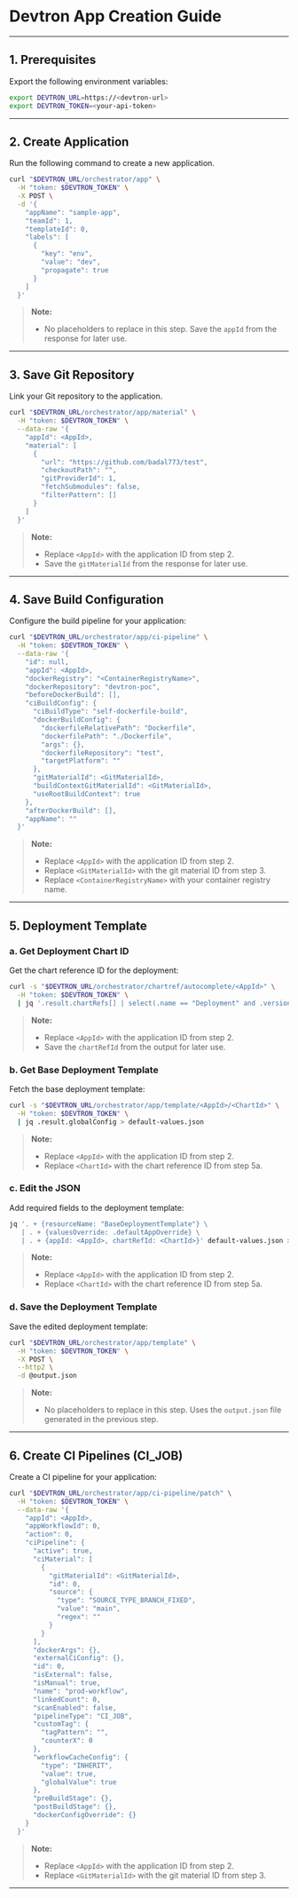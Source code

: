 

# Devtron App Creation Guide

---

## 1. Prerequisites

Export the following environment variables:

```bash
export DEVTRON_URL=https://<devtron-url>
export DEVTRON_TOKEN=<your-api-token>
```



---

## 2. Create Application

Run the following command to create a new application.


```bash
curl "$DEVTRON_URL/orchestrator/app" \
  -H "token: $DEVTRON_TOKEN" \
  -X POST \
  -d '{
    "appName": "sample-app",
    "teamId": 1,
    "templateId": 0,
    "labels": [
      {
        "key": "env",
        "value": "dev",
        "propagate": true
      }
    ]
  }'
```

> **Note:**
> - No placeholders to replace in this step. Save the `appId` from the response for later use.


---

## 3. Save Git Repository

Link your Git repository to the application.


```bash
curl "$DEVTRON_URL/orchestrator/app/material" \
  -H "token: $DEVTRON_TOKEN" \
  --data-raw '{
    "appId": <AppId>,
    "material": [
      {
        "url": "https://github.com/badal773/test",
        "checkoutPath": "",
        "gitProviderId": 1,
        "fetchSubmodules": false,
        "filterPattern": []
      }
    ]
  }'
```

> **Note:**
> - Replace `<AppId>` with the application ID from step 2.
> - Save the `gitMaterialId` from the response for later use.


---

## 4. Save Build Configuration

Configure the build pipeline for your application:


```bash
curl "$DEVTRON_URL/orchestrator/app/ci-pipeline" \
  -H "token: $DEVTRON_TOKEN" \
  --data-raw '{
    "id": null,
    "appId": <AppId>,
    "dockerRegistry": "<ContainerRegistryName>",
    "dockerRepository": "devtron-poc",
    "beforeDockerBuild": [],
    "ciBuildConfig": {
      "ciBuildType": "self-dockerfile-build",
      "dockerBuildConfig": {
        "dockerfileRelativePath": "Dockerfile",
        "dockerfilePath": "./Dockerfile",
        "args": {},
        "dockerfileRepository": "test",
        "targetPlatform": ""
      },
      "gitMaterialId": <GitMaterialId>,
      "buildContextGitMaterialId": <GitMaterialId>,
      "useRootBuildContext": true
    },
    "afterDockerBuild": [],
    "appName": ""
  }'
```

> **Note:**
> - Replace `<AppId>` with the application ID from step 2.
> - Replace `<GitMaterialId>` with the git material ID from step 3.
> - Replace `<ContainerRegistryName>` with your container registry name.


---

## 5. Deployment Template

### a. Get Deployment Chart ID

Get the chart reference ID for the deployment:


```bash
curl -s "$DEVTRON_URL/orchestrator/chartref/autocomplete/<AppId>" \
  -H "token: $DEVTRON_TOKEN" \
  | jq '.result.chartRefs[] | select(.name == "Deployment" and .version == "4.21.0")'
```

> **Note:**
> - Replace `<AppId>` with the application ID from step 2.
> - Save the `chartRefId` from the output for later use.


### b. Get Base Deployment Template

Fetch the base deployment template:


```bash
curl -s "$DEVTRON_URL/orchestrator/app/template/<AppId>/<ChartId>" \
  -H "token: $DEVTRON_TOKEN" \
  | jq .result.globalConfig > default-values.json
```

> **Note:**
> - Replace `<AppId>` with the application ID from step 2.
> - Replace `<ChartId>` with the chart reference ID from step 5a.

### c. Edit the JSON

Add required fields to the deployment template:


```bash
jq '. + {resourceName: "BaseDeploymentTemplate"} \
   | . + {valuesOverride: .defaultAppOverride} \
   | . + {appId: <AppId>, chartRefId: <ChartId>}' default-values.json > output.json
```

> **Note:**
> - Replace `<AppId>` with the application ID from step 2.
> - Replace `<ChartId>` with the chart reference ID from step 5a.

### d. Save the Deployment Template

Save the edited deployment template:


```bash
curl "$DEVTRON_URL/orchestrator/app/template" \
  -H "token: $DEVTRON_TOKEN" \
  -X POST \
  --http2 \
  -d @output.json
```

> **Note:**
> - No placeholders to replace in this step. Uses the `output.json` file generated in the previous step.



---

## 6. Create CI Pipelines (CI_JOB)

Create a CI pipeline for your application:


```bash
curl "$DEVTRON_URL/orchestrator/app/ci-pipeline/patch" \
  -H "token: $DEVTRON_TOKEN" \
  --data-raw '{
    "appId": <AppId>,
    "appWorkflowId": 0,
    "action": 0,
    "ciPipeline": {
      "active": true,
      "ciMaterial": [
        {
          "gitMaterialId": <GitMaterialId>,
          "id": 0,
          "source": {
            "type": "SOURCE_TYPE_BRANCH_FIXED",
            "value": "main",
            "regex": ""
          }
        }
      ],
      "dockerArgs": {},
      "externalCiConfig": {},
      "id": 0,
      "isExternal": false,
      "isManual": true,
      "name": "prod-workflow",
      "linkedCount": 0,
      "scanEnabled": false,
      "pipelineType": "CI_JOB",
      "customTag": {
        "tagPattern": "",
        "counterX": 0
      },
      "workflowCacheConfig": {
        "type": "INHERIT",
        "value": true,
        "globalValue": true
      },
      "preBuildStage": {},
      "postBuildStage": {},
      "dockerConfigOverride": {}
    }
  }'
```

> **Note:**
> - Replace `<AppId>` with the application ID from step 2.
> - Replace `<GitMaterialId>` with the git material ID from step 3.

---
